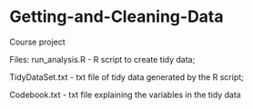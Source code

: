 Getting-and-Cleaning-Data
=========================

Course project



Files:
run_analysis.R - R script to create tidy data;

TidyDataSet.txt - txt file of tidy data generated by the R script;

Codebook.txt - txt file explaining the variables in the tidy data
